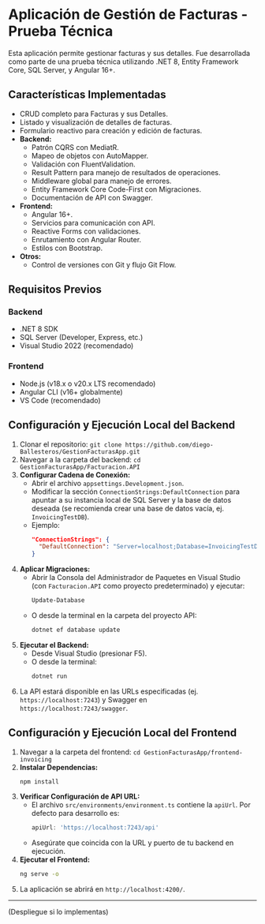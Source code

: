 # Aplicación de Gestión de Facturas - Prueba Técnica 

Esta aplicación permite gestionar facturas y sus detalles. Fue desarrollada como parte de una prueba técnica utilizando .NET 8, Entity Framework Core, SQL Server, y Angular 16+.

## Características Implementadas

- CRUD completo para Facturas y sus Detalles.
- Listado y visualización de detalles de facturas.
- Formulario reactivo para creación y edición de facturas.
- **Backend:**
    - Patrón CQRS con MediatR.
    - Mapeo de objetos con AutoMapper.
    - Validación con FluentValidation.
    - Result Pattern para manejo de resultados de operaciones.
    - Middleware global para manejo de errores.
    - Entity Framework Core Code-First con Migraciones.
    - Documentación de API con Swagger.
- **Frontend:**
    - Angular 16+.
    - Servicios para comunicación con API.
    - Reactive Forms con validaciones.
    - Enrutamiento con Angular Router.
    - Estilos con Bootstrap.
- **Otros:**
    - Control de versiones con Git y flujo Git Flow.

## Requisitos Previos

### Backend
- .NET 8 SDK
- SQL Server (Developer, Express, etc.)
- Visual Studio 2022 (recomendado)

### Frontend
- Node.js (v18.x o v20.x LTS recomendado)
- Angular CLI (v16+ globalmente)
- VS Code (recomendado)

## Configuración y Ejecución Local del Backend

1.  Clonar el repositorio: `git clone https://github.com/diego-Ballesteros/GestionFacturasApp.git`
2.  Navegar a la carpeta del backend: `cd GestionFacturasApp/Facturacion.API`
3.  **Configurar Cadena de Conexión:**
    - Abrir el archivo `appsettings.Development.json`.
    - Modificar la sección `ConnectionStrings:DefaultConnection` para apuntar a su instancia local de SQL Server y la base de datos deseada (se recomienda crear una base de datos vacía, ej. `InvoicingTestDB`).
    - Ejemplo:
      ```json
      "ConnectionStrings": {
        "DefaultConnection": "Server=localhost;Database=InvoicingTestDB;Trusted_Connection=True;TrustServerCertificate=True;"
      }
      ```
4.  **Aplicar Migraciones:**
    - Abrir la Consola del Administrador de Paquetes en Visual Studio (con `Facturacion.API` como proyecto predeterminado) y ejecutar:
      ```powershell
      Update-Database
      ```
    - O desde la terminal en la carpeta del proyecto API:
      ```bash
      dotnet ef database update
      ```
5.  **Ejecutar el Backend:**
    - Desde Visual Studio (presionar F5).
    - O desde la terminal:
      ```bash
      dotnet run
      ```
6.  La API estará disponible en las URLs especificadas (ej. `https://localhost:7243`) y Swagger en `https://localhost:7243/swagger`.

## Configuración y Ejecución Local del Frontend

1.  Navegar a la carpeta del frontend: `cd GestionFacturasApp/frontend-invoicing` 
2.  **Instalar Dependencias:**
    ```bash
    npm install
    ```
3.  **Verificar Configuración de API URL:**
    - El archivo `src/environments/environment.ts` contiene la `apiUrl`. Por defecto para desarrollo es:
      ```typescript
      apiUrl: 'https://localhost:7243/api' 
      ```
    - Asegúrate que coincida con la URL y puerto de tu backend en ejecución.
4.  **Ejecutar el Frontend:**
    ```bash
    ng serve -o 
    ```
5.  La aplicación se abrirá en `http://localhost:4200/`.

---
(Despliegue si lo implementas)